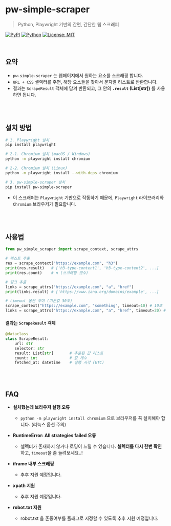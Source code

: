 # pw-simple-scraper

> Python, Playwright 기반의 간편, 간단한 웹 스크래퍼

[![PyPI](https://img.shields.io/pypi/v/pw-simple-scraper.svg)](https://pypi.org/project/pw-simple-scraper/)
[![Python](https://img.shields.io/pypi/pyversions/pw-simple-scraper.svg)](https://pypi.org/project/pw-simple-scraper/)
[![License: MIT](https://img.shields.io/badge/License-MIT-green.svg)](#license)

<br>

## 요약

- `pw-simple-scraper` 는 웹페이지에서 원하는 요소를 스크래핑 합니다.
- `URL + CSS` 셀렉터를 주면, 해당 요소들을 찾아서 문자열 리스트로 반환합니다.
- 결과는 `ScrapeResult` 객체에 담겨 반환되고, 그 안의 **`.result` (List[str])** 를 사용하면 됩니다.

<br>
<br>

## 설치 방법

``` bash
# 1. Playwright 설치
pip install playwright

# 2-1. Chromium 설치 (macOS / Windows)
python -m playwright install chromium

# 2-2. Chromium 설치 (Linux)
python -m playwright install --with-deps chromium

# 3. pw-simple-scraper 설치
pip install pw-simple-scraper
```

- 이 스크래퍼는 `Playwright` 기반으로 작동하기 때문에, `Playwright` 라이브러리와 `Chromium` 브라우저가 필요합니다.

<br>
<br>

## 사용법

``` python
from pw_simple_scraper import scrape_context, scrape_attrs

# 텍스트 추출
res = scrape_context("https://example.com", "h3")
print(res.result)   # ['h3-type-content1', 'h3-type-content2', ...]
print(res.count)    # n (스크래핑 갯수)

# 링크 추출
links = scrape_attrs("https://example.com", "a", "href")
print(links.result) # ['https://www.iana.org/domains/example', ...]

# timeout 옵션 부여 (기본값 30초)
scrape_context("https://example.com", "something", timeout=10) # 10초
links = scrape_attrs("https://example.com", "a", "href", timeout=20) # 20초
```

#### 결과는 `ScrapeResult` 객체

```python
@dataclass
class ScrapeResult:
    url: str
    selector: str
    result: List[str]       # 추출된 값 리스트
    count: int              # 값 개수
    fetched_at: datetime    # 실행 시각 (UTC)
```

<br>
<br>

## FAQ

- **설치했는데 브라우저 실행 오류**
    - `python -m playwright install chromium` 으로 브라우저를 꼭 설치해야 합니다. (리눅스 옵션 주의)

- **RuntimeError: All strategies failed 오류**
    - 셀렉터가 존재하지 않거나 로딩이 느릴 수 있습니다. **셀렉터를 다시 한번 확인** 하고, `timeout`을 좀 늘려보세요..!

- **iframe 내부 스크래핑**
    - 추후 지원 예정입니다.

- **xpath 지원**
    - 추후 지원 예정입니다.

- **robot.txt 지원**
    - robot.txt 을 존중여부를 플래그로 지정할 수 있도록 추후 지원 예정입니다.


<br>
<br>
